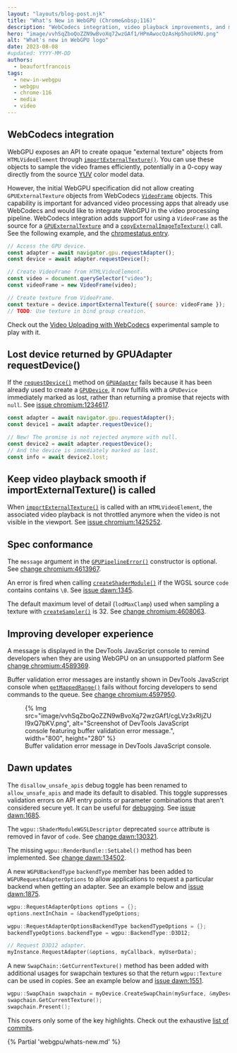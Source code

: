 ```yaml
---
layout: "layouts/blog-post.njk"
title: "What's New in WebGPU (Chrome&nbsp;116)"
description: "WebCodecs integration, video playback improvements, and more."
hero: "image/vvhSqZboQoZZN9wBvoXq72wzGAf1/HPmAwocOzAsHp5hoUkMU.png"
alt: "What's new in WebGPU logo"
date: 2023-08-08
#updated: YYYY-MM-DD
authors:
  - beaufortfrancois
tags:
  - new-in-webgpu
  - webgpu
  - chrome-116
  - media
  - video
---
```


## WebCodecs integration

WebGPU exposes an API to create opaque "external texture" objects from `HTMLVideoElement` through [`importExternalTexture()`](https://developer.mozilla.org/docs/Web/API/GPUDevice/importExternalTexture). You can use these objects to sample the video frames efficiently, potentially in a 0-copy way directly from the source [YUV](https://en.wikipedia.org/wiki/YUV) color model data.

However, the initial WebGPU specification did not allow creating `GPUExternalTexture` objects from WebCodecs [`VideoFrame`](https://developer.mozilla.org/docs/Web/API/VideoFrame) objects. This capability is important for advanced video processing apps that already use WebCodecs and would like to integrate WebGPU in the video processing pipeline. WebCodecs integration adds support for using a `VideoFrame` as the source for a [`GPUExternalTexture`](https://developer.mozilla.org/docs/Web/API/GPUExternalTexture) and a [`copyExternalImageToTexture()`](https://developer.mozilla.org/docs/Web/API/GPUQueue/copyExternalImageToTexture) call. See the following example, and the [chromestatus entry](https://chromestatus.com/feature/5078348864159744).

```js
// Access the GPU device.
const adapter = await navigator.gpu.requestAdapter();
const device = await adapter.requestDevice();

// Create VideoFrame from HTMLVideoElement.
const video = document.querySelector("video");
const videoFrame = new VideoFrame(video);

// Create texture from VideoFrame.
const texture = device.importExternalTexture({ source: videoFrame });
// TODO: Use texture in bind group creation.
```

Check out the [Video Uploading with WebCodecs](https://webgpu.github.io/webgpu-samples/samples/videoUploadingWebCodecs) experimental sample to play with it.

## Lost device returned by GPUAdapter requestDevice()

If the [`requestDevice()`](https://developer.mozilla.org/docs/Web/API/GPUAdapter/requestDevice) method on [`GPUAdapter`](https://developer.mozilla.org/docs/Web/API/GPUAdapter) fails because it has been already used to create a [`GPUDevice`](https://developer.mozilla.org/docs/Web/API/GPUDevice), it now fulfills with a `GPUDevice` immediately marked as lost, rather than returning a promise that rejects with `null`. See [issue chromium:1234617](https://bugs.chromium.org/p/chromium/issues/detail?id=1234617).

```js
const adapter = await navigator.gpu.requestAdapter();
const device1 = await adapter.requestDevice();

// New! The promise is not rejected anymore with null.
const device2 = await adapter.requestDevice();
// And the device is immediately marked as lost.
const info = await device2.lost;
```

## Keep video playback smooth if importExternalTexture() is called

When [`importExternalTexture()`](https://developer.mozilla.org/docs/Web/API/GPUDevice/importExternalTexture) is called with an `HTMLVideoElement`, the associated video playback is not throttled anymore when the video is not visible in the viewport. See [issue chromium:1425252](https://bugs.chromium.org/p/chromium/issues/detail?id=1425252).

## Spec conformance

The `message` argument in the [`GPUPipelineError()`](https://developer.mozilla.org/docs/Web/API/GPUPipelineError/GPUPipelineError) constructor is optional. See [change chromium:4613967](https://chromium-review.googlesource.com/c/chromium/src/+/4613967).

An error is fired when calling [`createShaderModule()`](https://developer.mozilla.org/docs/Web/API/GPUDevice/createShaderModule) if the WGSL source `code` contains contains `\0`. See [issue dawn:1345](https://bugs.chromium.org/p/dawn/issues/detail?id=1345).

The default maximum level of detail (`lodMaxClamp`) used when sampling a texture with [`createSampler()`](https://developer.mozilla.org/docs/Web/API/GPUDevice/createSampler) is 32. See [change chromium:4608063](https://chromium-review.googlesource.com/c/chromium/src/+/4608063).

## Improving developer experience

A message is displayed in the DevTools JavaScript console to remind developers when they are using WebGPU on an unsupported platform See [change chromium:4589369](
https://chromium-review.googlesource.com/c/chromium/src/+/4589369).

Buffer validation error messages are instantly shown in DevTools JavaScript console when [`getMappedRange()`](https://developer.mozilla.org/docs/Web/API/GPUBuffer/getMappedRange) fails without forcing developers to send commands to the queue. See [change chromium:4597950](https://chromium-review.googlesource.com/c/chromium/src/+/4597950).

<figure>
  {% Img src="image/vvhSqZboQoZZN9wBvoXq72wzGAf1/cgLVz3xRIjZUI9xQ7bKV.png", alt="Screenshot of DevTools JavaScript console featuring buffer validation error message.", width="800", height="280" %}
  <figcaption>
    Buffer validation error message in DevTools JavaScript console.
  </figcaption>
</figure>

## Dawn updates

The `disallow_unsafe_apis` debug toggle has been renamed to `allow_unsafe_apis` and made its default to disabled. This toggle suppresses validation errors on API entry points or parameter combinations that aren't considered secure yet. It can be useful for [debugging](https://dawn.googlesource.com/dawn/+/refs/heads/main/docs/dawn/debugging.md).
 See [issue dawn:1685](https://bugs.chromium.org/p/dawn/issues/detail?id=1685).

The `wgpu::ShaderModuleWGSLDescriptor` deprecated `source` attribute is removed in favor of `code`. See [change dawn:130321](https://dawn-review.googlesource.com/c/dawn/+/130321).

The missing `wgpu::RenderBundle::SetLabel()` method has been implemented. See [change dawn:134502](https://dawn-review.googlesource.com/c/dawn/+/134502).

A new `WGPUBackendType` `backendType` member has been added to `WGPURequestAdapterOptions` to allow applications to request a particular backend when getting an adapter. See an example below and [issue dawn:1875](https://bugs.chromium.org/p/dawn/issues/detail?id=1875).

```cpp
wgpu::RequestAdapterOptions options = {};
options.nextInChain = &backendTypeOptions;

wgpu::RequestAdapterOptionsBackendType backendTypeOptions = {};
backendTypeOptions.backendType = wgpu::BackendType::D3D12;

// Request D3D12 adapter.
myInstance.RequestAdapter(&options, myCallback, myUserData);
```

A new `SwapChain::GetCurrentTexture()` method has been added with additional usages for swapchain textures so that the return `wgpu::Texture` can be used in copies. See an example below and [issue dawn:1551](https://bugs.chromium.org/p/dawn/issues/detail?id=1551).

```cpp
wgpu::SwapChain swapchain = myDevice.CreateSwapChain(mySurface, &myDesc);
swapchain.GetCurrentTexture();
swapchain.Present();
```

This covers only some of the key highlights. Check out the exhaustive [list of commits](https://dawn.googlesource.com/dawn/+log/chromium/5790..chromium/5845).

{% Partial 'webgpu/whats-new.md' %}
